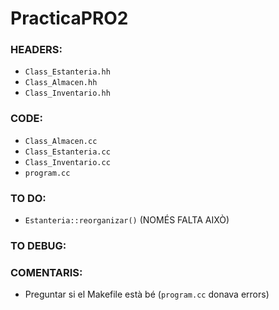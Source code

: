 # PracticaPRO2

### HEADERS:

+ `Class_Estanteria.hh`  
+ `Class_Almacen.hh`  
+ `Class_Inventario.hh`  

### CODE:

+ `Class_Almacen.cc`  
+ `Class_Estanteria.cc`  
+ `Class_Inventario.cc`  
+ `program.cc`  

### TO DO:

+ `Estanteria::reorganizar()` (NOMÉS FALTA AIXÒ)

### TO DEBUG:

### COMENTARIS:

+ Preguntar si el Makefile està bé (`program.cc` donava errors)
